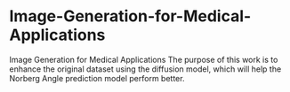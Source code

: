 # Image-Generation-for-Medical-Applications
Image Generation for Medical Applications
The purpose of this work is to enhance the original dataset using the diffusion model, which will help the Norberg Angle prediction model perform better.
